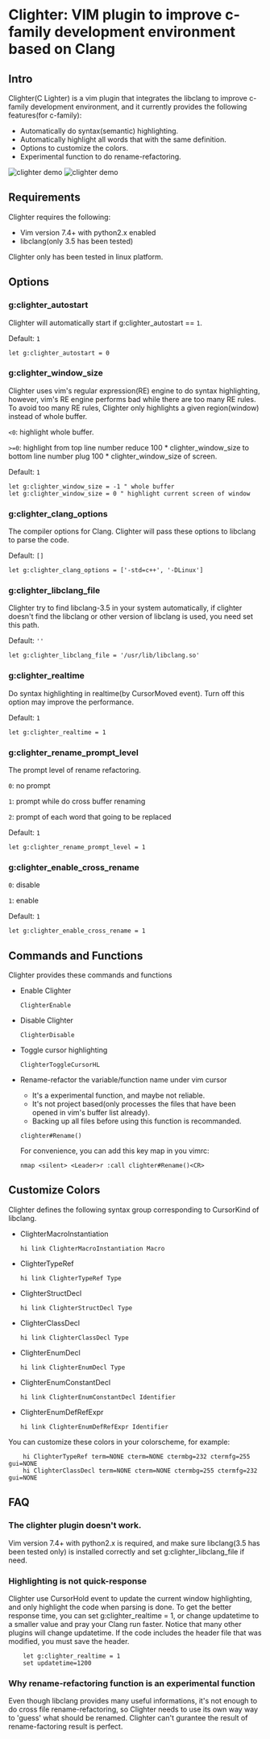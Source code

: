 # Clighter: VIM plugin to improve c-family development environment based on Clang

## Intro

Clighter(C Lighter) is a vim plugin that integrates the libclang to improve c-family
development environment, and it currently provides the following features(for c-family):

* Automatically do syntax(semantic) highlighting.
* Automatically highlight all words that with the same definition.
* Options to customize the colors.
* Experimental function to do rename-refactoring.

![clighter demo](http://goo.gl/ivfipF "Enable Clighter")
![clighter demo](http://goo.gl/zq2Epq "Disable Clighter")

## Requirements

Clighter requires the following:

* Vim version 7.4+ with python2.x enabled
* libclang(only 3.5 has been tested)

Clighter only has been tested in linux platform.

## Options

### g:clighter_autostart
Clighter will automatically start if g:clighter_autostart == `1`.

Default: `1`
```vim
let g:clighter_autostart = 0
```

### g:clighter_window_size

Clighter uses vim's regular expression(RE) engine to do syntax highlighting, however,
vim's RE engine performs bad while there are too many RE rules. To avoid too many RE
rules, Clighter only highlights a given region(window) instead of whole buffer.
	
`<0`: highlight whole buffer.

`>=0`: highlight from top line number reduce 100 * clighter_window_size to bottom line
number plug 100 * clighter_window_size of screen.

Default: `1`
```vim
let g:clighter_window_size = -1 " whole buffer
let g:clighter_window_size = 0 " highlight current screen of window
```

### g:clighter_clang_options

The compiler options for Clang. Clighter will pass these options to libclang
to parse the code.

Default: `[]`
```vim
let g:clighter_clang_options = ['-std=c++', '-DLinux']
```

### g:clighter_libclang_file

Clighter try to find libclang-3.5 in your system automatically, if clighter doesn't find the libclang
or other version of libclang is used, you need set this path.

Default: `''`
```vim
let g:clighter_libclang_file = '/usr/lib/libclang.so'
```
### g:clighter_realtime

Do syntax highlighting in realtime(by CursorMoved event). Turn off this option may improve
the performance.

Default: `1`
```vim
let g:clighter_realtime = 1
```

### g:clighter_rename_prompt_level
The prompt level of rename refactoring.

`0`: no prompt

`1`: prompt while do cross buffer renaming

`2`: prompt of each word that going to be replaced

Default: `1`
```vim
let g:clighter_rename_prompt_level = 1
```

### g:clighter_enable_cross_rename
`0`: disable

`1`: enable

Default: `1`
```vim
let g:clighter_enable_cross_rename = 1
```


## Commands and Functions

Clighter provides these commands and functions

* Enable Clighter

	`ClighterEnable`

* Disable Clighter

	`ClighterDisable`

* Toggle cursor highlighting

	`ClighterToggleCursorHL`

* Rename-refactor the variable/function name under vim cursor
	* It's a experimental function, and maybe not reliable.
	* It's not project based(only processes the files that have been opened in vim's
	  buffer list already).
	* Backing up all files before using this function is recommanded.

	`clighter#Rename()`
    
    For convenience, you can add this key map in you vimrc:
	```vim
    nmap <silent> <Leader>r :call clighter#Rename()<CR>
	```


## Customize Colors

Clighter defines the following syntax group corresponding to CursorKind of libclang.

* ClighterMacroInstantiation
	```vim
	hi link ClighterMacroInstantiation Macro
	```

* ClighterTypeRef
	```vim
	hi link ClighterTypeRef Type
	```

* ClighterStructDecl
	```vim
	hi link ClighterStructDecl Type
	```

* ClighterClassDecl
	```vim
	hi link ClighterClassDecl Type
	```

* ClighterEnumDecl
	```vim
	hi link ClighterEnumDecl Type
	```

* ClighterEnumConstantDecl
	```vim
	hi link ClighterEnumConstantDecl Identifier
	```

* ClighterEnumDefRefExpr
	```vim
	hi link ClighterEnumDefRefExpr Identifier
	```

You can customize these colors in your colorscheme, for example:
```vim
	hi ClighterTypeRef term=NONE cterm=NONE ctermbg=232 ctermfg=255 gui=NONE
	hi ClighterClassDecl term=NONE cterm=NONE ctermbg=255 ctermfg=232 gui=NONE
```


## FAQ

### The clighter plugin doesn't work.
Vim version 7.4+ with python2.x is required, and make sure libclang(3.5 has been tested
only) is installed correctly and set g:clighter_libclang_file if need.

### Highlighting is not quick-response
Clighter use CursorHold event to update the current window highlighting,
and only highlight the code when parsing is done. To get the better response
time, you can set g:clighter_realtime = 1, or change updatetime to a smaller
value and pray your Clang run faster. Notice that many other plugins will
change updatetime. If the code includes the header file that was modified,
you must save the header.
```vim
	let g:clighter_realtime = 1
	set updatetime=1200
```

### Why rename-refactoring function is an experimental function
Even though libclang provides many useful informations, it's not enough to do cross
file rename-refactoring, so Clighter needs to use its own way way to 'guess' what should
be renamed. Clighter can't gurantee the result of rename-factoring result is perfect.


[1]: http://goo.gl/ncGLYC
[2]: http://goo.gl/4QCv6O
